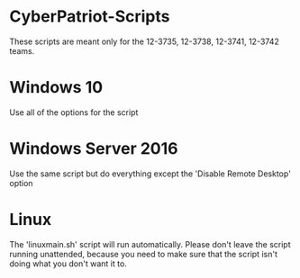 # CyberPatriot-Scripts
These scripts are meant only for the 12-3735, 12-3738, 12-3741, 12-3742 teams.
# Windows 10
Use all of the options for the script
# Windows Server 2016
Use the same script but do everything except the 'Disable Remote Desktop' option
# Linux
The 'linuxmain.sh' script will run automatically. Please don't leave the script running unattended, because you need to make sure that the script isn't doing what you don't want it to.

